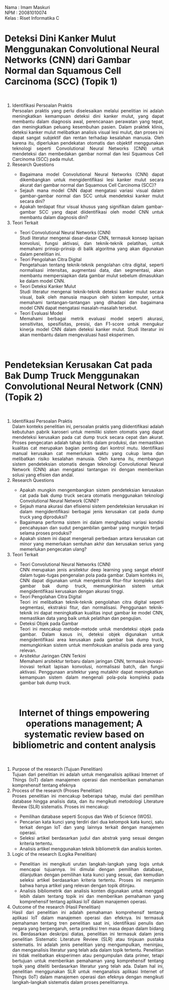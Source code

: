 Nama	: Imam Maskuri <br>
NPM	  : 20081010074 <br>
Kelas	: Riset Informatika C <br>

<h1>Deteksi Dini Kanker Mulut Menggunakan Convolutional Neural Networks (CNN) dari Gambar Normal dan Squamous Cell Carcinoma (SCC) (Topik 1) </h1><br>

<div align="justify">
<ol>
  <li>Identifikasi Persoalan Praktis</li>
    Persoalan praktis yang perlu diselesaikan melalui penelitian ini adalah meningkatkan kemampuan deteksi dini kanker mulut, yang dapat membantu dalam diagnosis awal, perencanaan perawatan yang tepat, dan meningkatkan peluang kesembuhan pasien. Dalam praktek klinis, deteksi kanker mulut melibatkan analisis visual lesi mulut, dan proses ini dapat sangat subjektif dan rentan terhadap kesalahan manusia. Oleh karena itu, diperlukan pendekatan otomatis dan objektif menggunakan teknologi seperti Convolutional Neural Networks (CNN) untuk mendeteksi dan membedakan gambar normal dan lesi Squamous Cell Carcinoma (SCC) pada mulut.
  <li>Research Questions</li>
  <ul>
    <li>Bagaimana model Convolutional Neural Networks (CNN) dapat dikembangkan untuk mengidentifikasi lesi kanker mulut secara akurat dari gambar normal dan Squamous Cell Carcinoma (SCC)?
    <li>Sejauh mana model CNN dapat mengatasi variasi visual dalam gambar-gambar normal dan SCC untuk mendeteksi kanker mulut secara dini?
    <li>Apakah terdapat fitur visual khusus yang signifikan dalam gambar-gambar SCC yang dapat diidentifikasi oleh model CNN untuk membantu dalam diagnosis dini?
  </ul>
  <li>Teori Terkait</li>
  <ul>
    <li>Teori Convolutional Neural Networks (CNN) </li>
      Studi literatur mengenai dasar-dasar CNN, termasuk konsep lapisan konvolusi, fungsi aktivasi, dan teknik-teknik pelatihan, untuk memahami prinsip-prinsip di balik algoritma yang akan digunakan dalam penelitian ini.
    <li>Teori Pengolahan Citra Digital </li>
      Pengetahuan tentang teknik-teknik pengolahan citra digital, seperti normalisasi intensitas, augmentasi data, dan segmentasi, akan membantu mempersiapkan data gambar mulut sebelum dimasukkan ke dalam model CNN.
    <li>Teori Deteksi Kanker Mulut</li>
      Studi literatur mengenai teknik-teknik deteksi kanker mulut secara visual, baik oleh manusia maupun oleh sistem komputer, untuk memahami tantangan-tantangan yang dihadapi dan bagaimana model CNN dapat mengatasi masalah-masalah tersebut.
    <li>Teori Evaluasi Model</li>
      Memahami berbagai metrik evaluasi model seperti akurasi, sensitivitas, spesifisitas, presisi, dan F1-score untuk mengukur kinerja model CNN dalam deteksi kanker mulut. Studi literatur ini akan membantu dalam mengevaluasi hasil eksperimen.
  </ul>
</ol>
</div>
<br>

<h1>Pendeteksian Kerusakan Cat pada Bak Dump Truck Menggunakan Convolutional Neural Network (CNN) (Topik 2) </h1><br>

<div align="justify">
<ol>
  <li>Identifikasi Persoalan Praktis</li>
    Dalam konteks penelitian ini, persoalan praktis yang diidentifikasi adalah kebutuhan pabrik karoseri untuk memiliki sistem otomatis yang dapat mendeteksi kerusakan pada cat dump truck secara cepat dan akurat. Proses pengecatan adalah tahap kritis dalam produksi, dan memastikan kualitas cat merupakan bagian penting dari kontrol mutu. Identifikasi manual kerusakan cat memerlukan waktu yang cukup lama dan melibatkan risiko kesalahan manusia. Oleh karena itu, membangun sistem pendeteksian otomatis dengan teknologi Convolutional Neural Network (CNN) akan mengatasi tantangan ini dengan memberikan solusi yang efisien dan andal.
  <li>Research Questions</li>
  <ul>
    <li>Apakah mungkin mengembangkan sistem pendeteksian kerusakan cat pada bak dump truck secara otomatis menggunakan teknologi Convolutional Neural Network (CNN)?
    <li>Sejauh mana akurasi dan efisiensi sistem pendeteksian kerusakan ini dalam mengidentifikasi berbagai jenis kerusakan cat pada dump truck yang diproduksi?
    <li>Bagaimana performa sistem ini dalam menghadapi variasi kondisi pencahayaan dan sudut pengambilan gambar yang mungkin terjadi selama proses produksi?
    <li>Apakah sistem ini dapat mengenali perbedaan antara kerusakan cat minor yang memerlukan sentuhan akhir dan kerusakan serius yang memerlukan pengecatan ulang?
  </ul>
  <li>Teori Terkait</li>
  <ul>
    <li>Teori Convolutional Neural Networks (CNN) </li>
      CNN merupakan jenis arsitektur deep learning yang sangat efektif dalam tugas-tugas pengenalan pola pada gambar. Dalam konteks ini, CNN dapat digunakan untuk mengekstrak fitur-fitur kompleks dari gambar bak dump truck, memungkinkan sistem untuk mengidentifikasi kerusakan dengan akurasi tinggi.
    <li>Teori Pengolahan Citra Digital </li>
      Teori ini melibatkan teknik-teknik pengolahan citra digital seperti segmentasi, ekstraksi fitur, dan normalisasi. Penggunaan teknik-teknik ini dapat meningkatkan kualitas input gambar ke model CNN, memastikan data yang baik untuk pelatihan dan pengujian.
    <li>Deteksi Objek pada Gambar</li>
      Teori ini mencakup metode-metode untuk mendeteksi objek pada gambar. Dalam kasus ini, deteksi objek digunakan untuk mengidentifikasi area kerusakan pada gambar bak dump truck, memungkinkan sistem untuk memfokuskan analisis pada area yang relevan.
    <li>Arsitektur Jaringan CNN Terkini</li>
      Memahami arsitektur terbaru dalam jaringan CNN, termasuk inovasi-inovasi terkait lapisan konvolusi, normalisasi batch, dan fungsi aktivasi. Penggunaan arsitektur yang mutakhir dapat meningkatkan kemampuan sistem dalam mengenali pola-pola kompleks pada gambar bak dump truck.
  </ul>
</ol>
</div>
<br>

<h1 style="text-align:center;">Internet of things empowering operations management; A systematic review based on bibliometric and content analysis</h1><br>
<div align="justify">
<ol>
  <li>Purpose of the research (Tujuan Penelitian)</li>
    Tujuan dari penelitian ini adalah untuk menganalisis aplikasi Internet of Things (IoT) dalam manajemen operasi dan memberikan pemahaman komprehensif tentang efeknya <br>
  <li>Process of the research (Proses Penelitian)</li>
    Proses penelitian ini mencakup beberapa tahap, mulai dari pemilihan database hingga analisis data, dan itu mengikuti metodologi Literature Review (SLR) sistematis. Proses ini mencakup:
    <ul>
      <li>Pemilihan database seperti Scopus dan Web of Science (WOS).</li>
      <li>Pencarian kata kunci yang terdiri dari dua kelompok kata kunci, satu terkait dengan IoT dan yang lainnya terkait dengan manajemen operasi.</li>
      <li>Seleksi artikel berdasarkan judul dan abstrak yang sesuai dengan kriteria tertentu.
      <li>Analisis artikel menggunakan teknik bibliometrik dan analisis konten.
    </ul>
  <li>Logic of the research (Logika Penelitian)</li>
    <ul>
      <li>Penelitian ini mengikuti urutan langkah-langkah yang logis untuk mencapai tujuannya. Ini dimulai dengan pemilihan database, dilanjutkan dengan pemilihan kata kunci yang sesuai, dan kemudian seleksi artikel berdasarkan kriteria tertentu. Proses ini menjamin bahwa hanya artikel yang relevan dengan topik ditinjau.
      <li>Analisis bibliometrik dan analisis konten digunakan untuk menggali lebih dalam tentang topik ini dan memberikan pemahaman yang komprehensif tentang aplikasi IoT dalam manajemen operasi.
    </ul>
  <li>Outcome of the research (Hasil Penelitian)</li>
    Hasil dari penelitian ini adalah pemahaman komprehensif tentang aplikasi IoT dalam manajemen operasi dan efeknya. Ini termasuk pemahaman tentang tren penelitian saat ini, identifikasi penulis dan negara yang berpengaruh, serta prediksi tren masa depan dalam bidang ini.
    Berdasarkan deskripsi diatas, penelitian ini termasuk dalam jenis penelitian Sistematic Literature Review (SLR) atau tinjauan pustaka sistematis. Ini adalah jenis penelitian yang mengumpulkan, meninjau, dan menganalisis literatur yang telah ada dalam topik tertentu. Penelitian ini tidak melibatkan eksperimen atau pengumpulan data primer, tetapi bertujuan untuk memberikan pemahaman yang komprehensif tentang topik yang diteliti berdasarkan literatur yang telah ada. Dalam hal ini, penelitian menggunakan SLR untuk menganalisis aplikasi Internet of Things (IoT) dalam manajemen operasi dan efeknya dengan mengikuti langkah-langkah sistematis dalam proses penelitiannya.
</ol>
</div>
<br>
